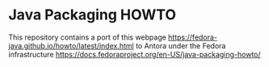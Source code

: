 # Java Packaging HOWTO

This repository contains a port of this webpage
https://fedora-java.github.io/howto/latest/index.html
to Antora under the Fedora infrastructure
https://docs.fedoraproject.org/en-US/java-packaging-howto/

